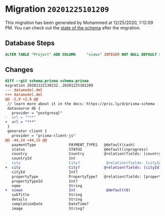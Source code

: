 # Migration `20201225101209`

This migration has been generated by Mohammed at 12/25/2020, 1:12:09 PM.
You can check out the [state of the schema](./schema.prisma) after the migration.

## Database Steps

```sql
ALTER TABLE "Project" ADD COLUMN     "views" INTEGER NOT NULL DEFAULT 0
```

## Changes

```diff
diff --git schema.prisma schema.prisma
migration 20201222130232..20201225101209
--- datamodel.dml
+++ datamodel.dml
@@ -2,9 +2,9 @@
 // learn more about it in the docs: https://pris.ly/d/prisma-schema
 datasource db {
   provider = "postgresql"
-  url = "***"
+  url = "***"
 }
 generator client {
   provider = "prisma-client-js"
@@ -44,14 +44,15 @@
   paymentType               PAYMENT_TYPES   @default(cash)
   status                    STATUS          @default(inprogress)
   country                   Country         @relation(fields: [countryId], references: [id])
   countryId                 Int
-  city                      City?            @relation(fields: [cityId], references: [id])
+  city                      City?           @relation(fields: [cityId], references: [id])
   cityId                    Int?
   propertyType              PropertyType?   @relation(fields: [propertyTypeId], references: [id])
   propertyTypeId            Int?
   name                      String
+  views                     Int              @default(0)
   subTitle                  String
   details                   String
   complationDate            DateTime?
   image                     String?
```


